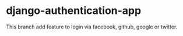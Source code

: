 # django-authentication-app
This branch add feature to login via facebook, github, google or twitter.

